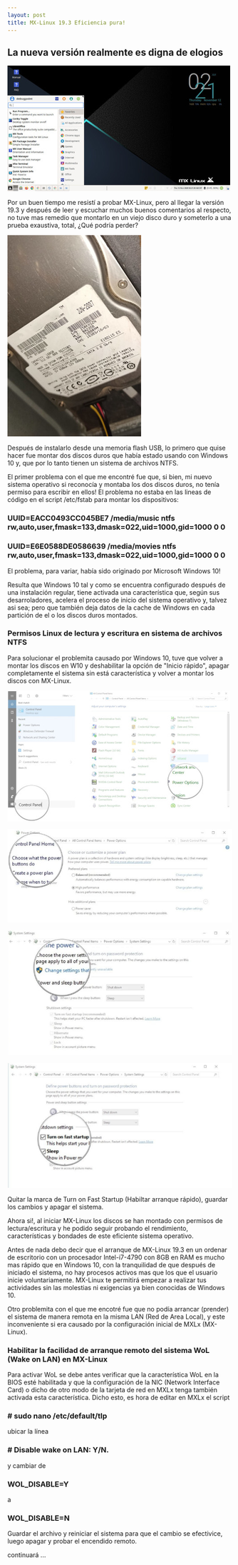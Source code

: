 ```yaml
---
layout: post
title: MX-Linux 19.3 Eficiencia pura!
---
```


## La nueva versión realmente es digna de elogios

![alt text](https://github.com/MrGmaw/MrGmaw.github.io/blob/master/images/MX-Linux-19.3-Desktop-1024x576.jpg?raw=true "MX-Linux 19.3")

Por un buen tiempo me resistí a probar MX-Linux, pero al llegar la versión 19.3 y después de leer y escuchar muchos buenos comentarios al respecto, no tuve mas remedio que montarlo en un viejo disco duro y someterlo a una prueba exaustiva, total, ¿Qué podría perder?

![alt text](https://github.com/MrGmaw/MrGmaw.github.io/blob/master/images/DiscoDuro160gb.jpeg?raw=true "Un viejo disco duro")

Después de instalarlo desde una memoria flash USB, lo primero que quise hacer fue montar dos discos duros que había estado usando con Windows 10 y, que por lo tanto tienen un sistema de archivos NTFS.

El primer problema con el que me encontré fue que, si bien, mi nuevo sistema operativo si reconocía y montaba los dos discos duros, no tenía permiso para escribir en ellos! El problema no estaba en las lineas de código en el script /etc/fstab para montar los dispositivos:

### UUID=EACC0493CC045BE7 /media/music ntfs rw,auto,user,fmask=133,dmask=022,uid=1000,gid=1000 0 0
### UUID=E6E0588DE0586639 /media/movies ntfs rw,auto,user,fmask=133,dmask=022,uid=1000,gid=1000 0 0

El problema, para variar, había sido originado por Microsoft Windows 10! 

Resulta que Windows 10 tal y como se encuentra configurado después de una instalación regular, tiene activada una característica que, según sus desarroladores, acelera el proceso de inicio del sistema operativo y, talvez asi sea; pero que también deja datos de la cache de Windows en cada partición de el o los discos duros montados.

### Permisos Linux de lectura y escritura en sistema de archivos NTFS

Para solucionar el problemita causado por Windows 10, tuve que volver a montar los discos en W10 y deshabilitar la opción de "Inicio rápido", apagar completamente el sistema sin está característica y volver a montar los discos con MX-Linux.

![alt text](https://github.com/MrGmaw/MrGmaw.github.io/blob/master/images/fast-startup-disable-02.jpeg?raw=true "Fast startup")

![alt text](https://github.com/MrGmaw/MrGmaw.github.io/blob/master/images/fast-startup-disable-03.jpg?raw=true "Fast startup")

![alt text](https://github.com/MrGmaw/MrGmaw.github.io/blob/master/images/fast-startup-disable-04.jpg?raw=true "Fast startup")

![alt text](https://github.com/MrGmaw/MrGmaw.github.io/blob/master/images/fast_start_5.png?raw=true "Fast startup")

Quitar la marca de Turn on Fast Startup (Habiltar arranque rápido), guardar los cambios y apagar el sistema.

Ahora si!, al iniciar MX-Linux los discos se han montado con permisos de lectura/escritura y he podido seguir probando el rendimiento, características y bondades de este eficiente sistema operativo.

Antes de nada debo decir que el arranque de MX-Linux 19.3 en un ordenar de escritorio con un procesador Intel-i7-4790 con 8GB en RAM es mucho mas rápido que en Windows 10, con la tranquilidad de que después de iniciado el sistema, no hay procesos activos mas que los que el usuario inicie voluntariamente. MX-Linux te permitirá empezar a realizar tus actividades sin las molestias ni exigencias ya bien conocidas de Windows 10.

Otro problemita con el que me encotré fue que no podía arrancar (prender) el sistema de manera remota en la misma LAN (Red de Area Local), y este inconveniente si era causado por la configuración inicial de MXLx (MX-Linux).

### Habilitar la facilidad de arranque remoto del sistema WoL (Wake on LAN) en MX-Linux

Para activar WoL se debe antes verificar que la característica WoL en la BIOS esté habilitada y que la configuración de la NIC (Network Interface Card) o dicho de otro modo de la tarjeta de red en MXLx tenga también activada esta característica. Dicho esto, es hora de editar en MXLx el script

### # sudo nano /etc/default/tlp
ubicar la línea
### # Disable wake on LAN: Y/N.
y cambiar de
###  WOL_DISABLE=Y
a
### WOL_DISABLE=N

Guardar el archivo y reiniciar el sistema para que el cambio se efectivice, luego apagar y probar el encendido remoto.


continuará ...




